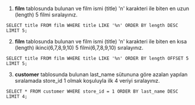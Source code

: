1. **film** tablosunda bulunan ve film ismi (title) 'n' karakteri ile biten en uzun (length) 5 filmi sıralayınız.
```
SELECT title FROM film WHERE title LIKE '%n' ORDER BY length DESC LIMIT 5;
```
2. **film** tablosunda bulunan ve film ismi (title) 'n' karakteri ile biten en kısa (length) ikinci(6,7,8,9,10) 5 filmi(6,7,8,9,10) sıralayınız.
```
SELECT title FROM film WHERE title LIKE '%n' ORDER BY length OFFSET 5 LIMIT 5;
```
3. **customer** tablosunda bulunan last_name sütununa göre azalan yapılan sıralamada store_id 1 olmak koşuluyla ilk 4 veriyi sıralayınız.
```
SELECT * FROM customer WHERE store_id = 1 ORDER BY last_name DESC LIMIT 4;
```
